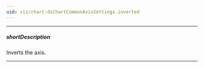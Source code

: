 ```yaml
---
uid: viz/chart:dxChartCommonAxisSettings.inverted
---
```

---
##### shortDescription
Inverts the axis.

---
<!--
When an axis is inverted (that is, when this property is set to **true**), its maximum and minimum values swap their places. As a result, axis values ascend in the opposite direction. Along with the axis, series also become inverted.

#####See Also#####
- [rotated](/api-reference/10%20UI%20Components/dxChart/1%20Configuration/rotated.md '/Documentation/ApiReference/UI_Components/dxChart/Configuration/#rotated') - rotates the chart.
-->